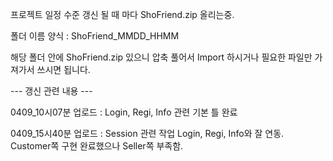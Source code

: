 프로젝트 일정 수준 갱신 될 때 마다 ShoFriend.zip 올리는중.

폴더 이름 양식 : ShoFriend_MMDD_HHMM

해당 폴더 안에 ShoFriend.zip 있으니 압축 풀어서 Import 하시거나 필요한 파일만 가져가서 쓰시면 됩니다.


--- 갱신 관련 내용 ---

0409_10시07분 업로드 : Login, Regi, Info 관련 기본 틀 완료

0409_15시40분 업로드 : Session 관련 작업 Login, Regi, Info와 잘 연동. Customer쪽 구현 완료했으나 Seller쪽 부족함.

